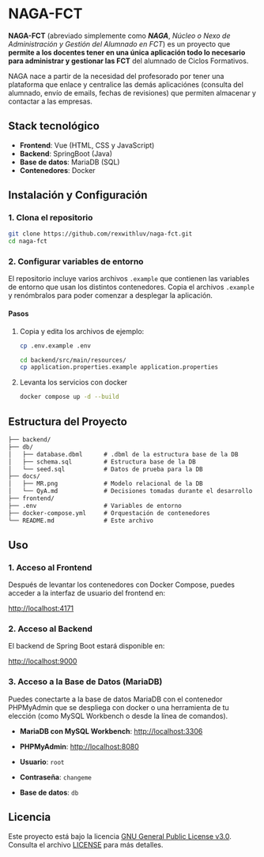 # NAGA-FCT

**NAGA-FCT** (abreviado simplemente como ***NAGA***, *Núcleo o Nexo de Administración y Gestión del Alumnado en FCT*) es un proyecto que **permite a los docentes tener en una única aplicación todo lo necesario para administrar y gestionar las FCT** del alumnado de Ciclos Formativos.

NAGA nace a partir de la necesidad del profesorado por tener una plataforma que enlace y centralice las demás aplicaciónes (consulta del alumnado, envío de emails, fechas de revisiones) que permiten almacenar y contactar a las empresas.

## Stack tecnológico

- **Frontend**: Vue (HTML, CSS y JavaScript)
- **Backend**: SpringBoot (Java)
- **Base de datos**: MariaDB (SQL)
- **Contenedores**: Docker

## Instalación y Configuración

### 1. Clona el repositorio

```bash
git clone https://github.com/rexwithluv/naga-fct.git
cd naga-fct
```

### 2. Configurar variables de entorno

El repositorio incluye varios archivos `.example` que contienen las variables de entorno que usan los distintos contenedores. Copia el archivos `.example` y renómbralos para poder comenzar a desplegar la aplicación.

#### Pasos

1. Copia y edita los archivos de ejemplo:

   ```bash
   cp .env.example .env
   ```

   ```bash
   cd backend/src/main/resources/
   cp application.properties.example application.properties
   ```

2. Levanta los servicios con docker

   ```bash
   docker compose up -d --build
   ```

## Estructura del Proyecto

``` md
├── backend/
├── db/
│   ├── database.dbml      # .dbml de la estructura base de la DB
│   ├── schema.sql         # Estructura base de la DB
│   └── seed.sql           # Datos de prueba para la DB
├── docs/
│   ├── MR.png             # Modelo relacional de la DB
│   └── QyA.md             # Decisiones tomadas durante el desarrollo
├── frontend/
├── .env                   # Variables de entorno
├── docker-compose.yml     # Orquestación de contenedores
└── README.md              # Este archivo
```

## Uso

### 1. Acceso al Frontend

Después de levantar los contenedores con Docker Compose, puedes acceder a la interfaz de usuario del frontend en:

[http://localhost:4171](http://localhost:4171)

### 2. Acceso al Backend

El backend de Spring Boot estará disponible en:

[http://localhost:9000](http://localhost:9000)

### 3. Acceso a la Base de Datos (MariaDB)

Puedes conectarte a la base de datos MariaDB con el contenedor PHPMyAdmin que se despliega con docker o una herramienta de tu elección (como MySQL Workbench o desde la línea de comandos).

- **MariaDB con MySQL Workbench**: [http://localhost:3306](http://localhost:3306)
- **PHPMyAdmin**: [http://localhost:8080](http://localhost:8080)

- **Usuario**: `root`
- **Contraseña**: `changeme`
- **Base de datos**: `db`

## Licencia

Este proyecto está bajo la licencia [GNU General Public License v3.0](https://www.gnu.org/licenses/gpl-3.0.html). Consulta el archivo [LICENSE](./LICENSE) para más detalles.
